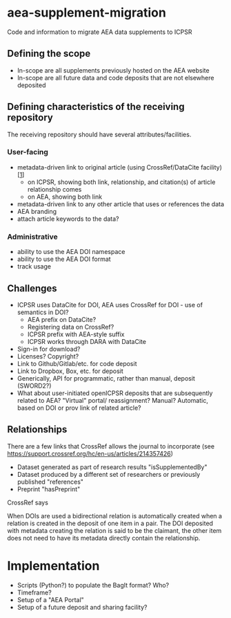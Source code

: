 # aea-supplement-migration
Code and information to migrate AEA data supplements to ICPSR

## Defining the scope
- In-scope are all supplements previously hosted on the AEA website
- In-scope are all future data and code deposits that are not elsewhere deposited

## Defining characteristics of the receiving repository
The receiving repository should have several attributes/facilities.

### User-facing
- metadata-driven link to original article (using CrossRef/DataCite facility) [[1](https://support.crossref.org/hc/en-us/articles/214357426)]
  - on ICPSR, showing both link, relationship, and citation(s) of article
     relationship comes 
  - on AEA, showing both link 
- metadata-driven link to any other article that uses or references the data
- AEA branding
- attach article keywords to the data?

### Administrative
- ability to use the AEA DOI namespace
- ability to use the AEA DOI format
- track usage

## Challenges
- ICPSR uses DataCite for DOI, AEA uses CrossRef for DOI - use of semantics in DOI? 
  - AEA prefix on DataCite? 
  - Registering data on CrossRef?
  - ICPSR prefix with AEA-style suffix
  - ICPSR works through DARA with DataCite
- Sign-in for download?
- Licenses? Copyright?
- Link to Github/Gitlab/etc. for code deposit
- Link to Dropbox, Box, etc. for deposit
- Generically, API for programmatic, rather than manual, deposit (SWORD2?)
- What about user-initiated openICPSR deposits that are subsequently related to AEA? "Virtual" portal/ reassignment? Manual? Automatic, based on DOI or prov link of related article?


## Relationships
There are a few links that CrossRef allows the journal to incorporate (see https://support.crossref.org/hc/en-us/articles/214357426) 

- Dataset generated as part of research results 	"isSupplementedBy"
- Dataset produced by a different set of researchers or previously published 	"references"
- Preprint 	"hasPreprint"

CrossRef says

  When DOIs are used a bidirectional relation is automatically created when a relation is created in the deposit of one item in a pair. The DOI deposited with metadata creating the relation is said to be the claimant, the other item does not need to have its metadata directly contain the relationship.

# Implementation
- Scripts (Python?) to populate the BagIt format? Who?
- Timeframe?
- Setup of a "AEA Portal"
- Setup of a future deposit and sharing facility?
